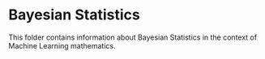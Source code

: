 # Bayesian Statistics

This folder contains information about Bayesian Statistics in the context of Machine Learning mathematics.